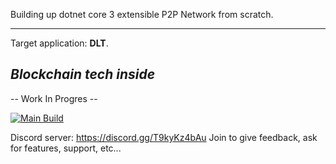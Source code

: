 Building up dotnet core 3 extensible P2P Network from scratch.

----

Target application: **DLT**.

## ***Blockchain tech inside***

-- Work In Progres --

[![Main Build](https://github.com/MithrilMan/MithrilShards/actions/workflows/main-build.yml/badge.svg)](https://github.com/MithrilMan/MithrilShards/actions/workflows/main-build.yml)

Discord server: https://discord.gg/T9kyKz4bAu
Join to give feedback, ask for features, support, etc...
